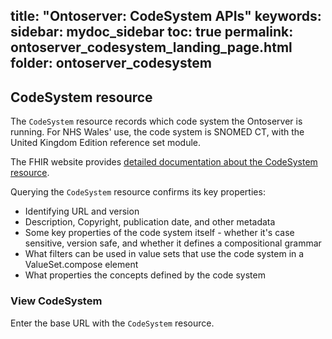 title: "Ontoserver: CodeSystem APIs"
keywords: 
sidebar: mydoc_sidebar
toc: true
permalink: ontoserver_codesystem_landing_page.html
folder: ontoserver_codesystem 
---

## CodeSystem resource

The `CodeSystem` resource records which code system the Ontoserver is running. For NHS Wales' use, the code system is SNOMED CT, with the United Kingdom Edition reference set module.   

The FHIR website provides [detailed documentation about the CodeSystem resource](https://www.hl7.org/fhir/STU3/codesystem.html).  

Querying the `CodeSystem` resource confirms its key properties:

* Identifying URL and version
* Description, Copyright, publication date, and other metadata
* Some key properties of the code system itself - whether it's case sensitive, version safe, and whether it defines a compositional grammar
* What filters can be used in value sets that use the code system in a ValueSet.compose element
* What properties the concepts defined by the code system

### View CodeSystem

Enter the base URL with the `CodeSystem` resource.   



